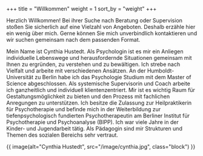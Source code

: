 +++
title = "Willkommen"
weight = 1
sort_by = "weight"
+++

Herzlich Willkommen! Bei ihrer Suche nach Beratung oder Supervision stoßen Sie sicherlich auf eine Vielzahl von Angeboten. Deshalb erzähle hier ein wenig über mich. Gerne können Sie mich unverbindlich kontaktieren und wir suchen gemeinsam nach dem passenden Format.

Mein Name ist Cynthia Hustedt. Als Psychologin ist es mir ein Anliegen individuelle Lebenswege und herausfordernde Situationen gemeinsam mit Ihnen zu ergründen, zu verstehen und zu bewältigen. Ich strebe nach Vielfalt und arbeite mit verschiedenen Ansätzen. An der Humboldt-Universität zu Berlin habe ich das Psychologie Studium mit dem Master of Science abgeschlossen. Als systemische Supervisorin und Coach arbeite ich ganzheitlich und individuell klientenzentriert. Mir ist es wichtig Raum für Gestaltungsmöglichkeit zu bieten und den Prozess mit fachlichen Anregungen zu unterstützen. Ich besitze die Zulassung zur Heilpraktikerin für Psychotherapie und befinde mich in der Weiterbildung zur tiefenpsychologisch fundierten Psychotherapeutin am Berliner Institut für Psychotherapie und Psychoanalyse (BIPP). Ich war viele Jahre in der Kinder- und Jugendarbeit tätig. Als Pädagogin sind mir Strukturen und Themen des sozialen Bereichs sehr vertraut.

{{ image(alt="Cynthia Hustedt", src="/image/cynthia.jpg", class="block") }}

